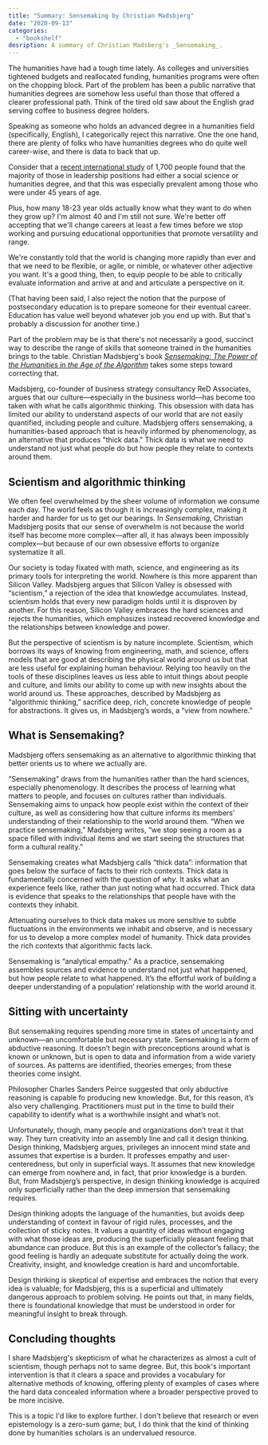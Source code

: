 ```yaml
---
title: "Summary: Sensemaking by Christian Madsbjerg"
date: "2020-09-13"
categories:
  - "bookshelf"
desription: A summary of Christian Madsberg's _Sensemaking_. 
---
```

The humanities have had a tough time lately. As colleges and universities tightened budgets and reallocated funding, humanities programs were often on the chopping block. Part of the problem has been a public narrative that humanities degrees are somehow less useful than those that offered a clearer professional path. Think of the tired old saw about the English grad serving coffee to business degree holders.

Speaking as someone who holds an advanced degree in a humanities field (specifically, English), I categorically reject this narrative. One the one hand, there are plenty of folks who have humanities degrees who do quite well career-wise, and there is data to back that up.

Consider that a [recent international study](https://www.bbc.com/worklife/article/20190401-why-worthless-humanities-degrees-may-set-you-up-for-life) of 1,700 people found that the majority of those in leadership positions had either a social science or humanities degree, and that this was especially prevalent among those who were under 45 years of age.

Plus, how many 18-23 year olds actually know what they want to do when they grow up? I'm almost 40 and I'm still not sure. We're better off accepting that we'll change careers at least a few times before we stop working and pursuing educational opportunities that promote versatility and range.

We're constantly told that the world is changing more rapidly than ever and that we need to be flexible, or agile, or nimble, or whatever other adjective you want. It's a good thing, then, to equip people to be able to critically evaluate information and arrive at and and articulate a perspective on it.

(That having been said, I also reject the notion that the purpose of postsecondary education is to prepare someone for their eventual career. Education has value well beyond whatever job you end up with. But that's probably a discussion for another time.)

Part of the problem may be is that there's not necessarily a good, succinct way to describe the range of skills that someone trained in the humanities brings to the table. Christian Madsbjerg's book [_Sensemaking: The Power of the Humanities in the Age of the Algorithm_](https://amzn.to/3iszZGz) takes some steps toward correcting that.

Madsbjerg, co-founder of business strategy consultancy ReD Associates, argues that our culture—especially in the business world—has become too taken with what he calls algorithmic thinking. This obsession with data has limited our ability to understand aspects of our world that are not easily quantified, including people and culture. Madsbjerg offers sensemaking, a humanities-based approach that is heavily informed by phenomenology, as an alternative that produces "thick data." Thick data is what we need to understand not just what people do but how people they relate to contexts around them.

## **Scientism and algorithmic thinking**

We often feel overwhelmed by the sheer volume of information we consume each day. The world feels as though it is increasingly complex, making it harder and harder for us to get our bearings. In _Sensemaking_, Christian Madsbjerg posits that our sense of overwhelm is not because the world itself has become more complex—after all, it has always been impossibly complex—but because of our own obsessive efforts to organize systematize it all.

Our society is today fixated with math, science, and engineering as its primary tools for interpreting the world. Nowhere is this more apparent than Silicon Valley. Madsbjerg argues that Silicon Valley is obsessed with “scientism,” a rejection of the idea that knowledge accumulates. Instead, scientism holds that every new paradigm holds until it is disproven by another. For this reason, Silicon Valley embraces the hard sciences and rejects the humanities, which emphasizes instead recovered knowledge and the relationships between knowledge and power.

But the perspective of scientism is by nature incomplete. Scientism, which borrows its ways of knowing from engineering, math, and science, offers models that are good at describing the physical world around us but that are less useful for explaining human behaviour. Relying too heavily on the tools of these disciplines leaves us less able to intuit things about people and culture, and limits our ability to come up with new insights about the world around us. These approaches, described by Madsbjerg as “algorithmic thinking,” sacrifice deep, rich, concrete knowledge of people for abstractions. It gives us, in Madsbjerg’s words, a “view from nowhere.”

## **What is Sensemaking?**

Madsbjerg offers sensemaking as an alternative to algorithmic thinking that better orients us to where we actually are.

“Sensemaking” draws from the humanities rather than the hard sciences, especially phenomenology. It describes the process of learning what matters to people, and focuses on cultures rather than individuals. Sensemaking aims to unpack how people exist within the context of their culture, as well as considering how that culture informs its members’ understanding of their relationship to the world around them. “When we practice sensemaking,” Madsbjerg writes, “we stop seeing a room as a space filled with individual items and we start seeing the structures that form a cultural reality.”

Sensemaking creates what Madsbjerg calls “thick data”: information that goes below the surface of facts to their rich contexts. Thick data is fundamentally concerned with the question of _why_. It asks what an experience feels like, rather than just noting what had occurred. Thick data is evidence that speaks to the relationships that people have with the contexts they inhabit.

Attenuating ourselves to thick data makes us more sensitive to subtle fluctuations in the environments we inhabit and observe, and is necessary for us to develop a more complex model of humanity. Thick data provides the rich contexts that algorithmic facts lack.

Sensemaking is “analytical empathy.” As a practice, sensemaking assembles sources and evidence to understand not just what happened, but how people relate to what happened. It’s the effortful work of building a deeper understanding of a population’ relationship with the world around it.

## **Sitting with uncertainty**

But sensemaking requires spending more time in states of uncertainty and unknown—an uncomfortable but necessary state. Sensemaking is a form of abductive reasoning. It doesn’t begin with preconceptions around what is known or unknown, but is open to data and information from a wide variety of sources. As patterns are identified, theories emerges; from these theories come insight.

Philosopher Charles Sanders Peirce suggested that only abductive reasoning is capable fo producing new knowledge. But, for this reason, it’s also very challenging. Practitioners must put in the time to build their capability to identify what is a worthwhile insight and what’s not.

Unfortunately, though, many people and organizations don’t treat it that way. They turn creativity into an assembly line and call it design thinking. Design thinking, Madsbjerg argues, privileges an innocent mind state and assumes that expertise is a burden. It professes empathy and user-centeredness, but only in superficial ways. It assumes that new knowledge can emerge from nowhere and, in fact, that prior knowledge is a burden. But, from Madsbjerg’s perspective, in design thinking knowledge is acquired only superficially rather than the deep immersion that sensemaking requires.

Design thinking adopts the language of the humanities, but avoids deep understanding of context in favour of rigid rules, processes, and the collection of sticky notes. It values a quantity of ideas without engaging with what those ideas are, producing the superficially pleasant feeling that abundance can produce. But this is an example of the collector’s fallacy; the good feeling is hardly an adequate substitute for actually doing the work. Creativity, insight, and knowledge creation is hard and uncomfortable.

Design thinking is skeptical of expertise and embraces the notion that every idea is valuable; for Madsbjerg, this is a superficial and ultimately dangerous approach to problem solving. He points out that, in many fields, there is foundational knowledge that must be understood in order for meaningful insight to break through.

## **Concluding thoughts**

I share Madsbjerg's skepticism of what he characterizes as almost a cult of scientism, though perhaps not to same degree. But, this book's important intervention is that it clears a space and provides a vocabulary for alternative methods of knowing, offering plenty of examples of cases where the hard data concealed information where a broader perspective proved to be more incisive.

This is a topic I'd like to explore further. I don't believe that research or even epistemology is a zero-sum game; but, I do think that the kind of thinking done by humanities scholars is an undervalued resource.
